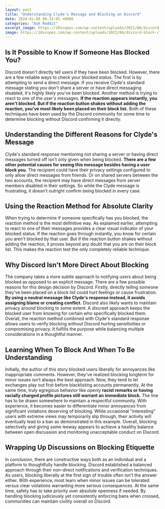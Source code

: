 ```yaml
---
layout: post
title: "Understanding Clyde's Message and Blocking on Discord"
date: 2024-01-08 06:33:01 +0000
categories: "Ask Reddit"
excerpt_image: https://10scopes.com/wp-content/uploads/2021/06/discord-block-clyde-bot.jpg
image: https://10scopes.com/wp-content/uploads/2021/06/discord-block-clyde-bot.jpg
---
```


## Is It Possible to Know If Someone Has Blocked You?
Discord doesn't directly tell users if they have been blocked. However, there are a few reliable ways to check your blocked status. The first is by attempting to send a direct message. If you receive Clyde's standard message stating you don't share a server or have direct messaging disabled, it's highly likely you've been blocked. 
Another method is trying to react to one of the user's messages. **If the reaction appears instantly, you aren't blocked. But if the reaction button shakes without adding the reaction, you've most likely been placed on their block list.** Both of these techniques have been used by the Discord community for some time to determine blocking without Discord confirming it directly.
## Understanding the Different Reasons for Clyde's Message
Clyde's standard response mentioning not sharing a server or having direct messages turned off isn't only given when being blocked. **There are a few other potential causes for seeing this message besides having a user block you.** 
The recipient could have their privacy settings configured to only allow direct messages from friends. Or on shared servers between the two accounts, the recipient may have direct messages from server members disabled in their settings. So while the Clyde message is frustrating, it doesn't outright confirm being blocked in every case. 
## Using the Reaction Method for Absolute Clarity 
When trying to determine if someone specifically has you blocked, the reaction method is the most definitive way. As explained earlier, attempting to react to one of their messages provides a clear visual indicator of your blocked status.
If the reaction goes through instantly, you know for certain you aren't blocked by that user. But if the reaction button shakes without adding the reaction, it proves beyond any doubt that you are on their block list. This makes the reaction test the only completely reliable technique.
## Why Discord Isn't More Direct About Blocking 
The company takes a more subtle approach to notifying users about being blocked as opposed to an explicit message. There are a few possible reasons for this design decision by Discord.
Firstly, directly telling someone they've been placed on a block list could hurt feelings or cause frustration. **By using a neutral message like Clyde's response instead, it avoids assigning blame or creating conflict.** Discord also likely wants to maintain privacy around blocking to some extent. A discreet approach keeps the blocked user from knowing for certain who specifically blocked them.
Overall, the reaction method combined with Clyde's standard response allows users to verify blocking without Discord hurting sensitivities or compromising privacy. It fulfills the purpose while balancing multiple considerations in a thoughtful manner.
## Learning When To Block And When To Be Understanding
Initially, the author of this story blocked users liberally for annoyances like inappropriate comments. However, they've realized blocking longterm for minor issues isn't always the best approach. Now, they tend to let exchanges play out first before blacklisting accounts permanently. 
At the same time, truly egregious behavior like openly **racist remarks or having racially charged profile pictures still warrant an immediate block.** The line has to be drawn somewhere to maintain a respectful community. With experience, it becomes easier to differentiate minor annoyances from significant violations deserving of blocking. 
While occasional "interesting" users with extreme views may temporarily slip through, their activity will eventually lead to a ban as demonstrated in this example. Overall, blocking selectively and giving some leeway appears to achieve a healthy balance between open discussion and monitoring unacceptable conduct on Discord.
## Wrapping Up Discussions on Blocking Etiquette 
In conclusion, there are constructive ways both as an individual and a platform to thoughtfully handle blocking. Discord established a balanced approach through their non-direct notifications and verification techniques. As users, blocking liberally at the first sign of trouble often isn't the answer either. 
With experience, most learn when minor issues can be tolerated versus clear violations warranting more serious consequences. At the same time, safety has to take priority over absolute openness if needed. By handling blocking judiciously yet consistently enforcing bans when crossed, communities can maintain civility overall on Discord.